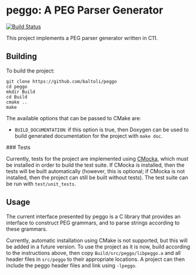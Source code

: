 # peggo: A PEG Parser Generator

[![Build Status](https://travis-ci.org/Baltoli/peggo.svg?branch=master)](https://travis-ci.org/Baltoli/peggo)

This project implements a PEG parser generator written in C11.

## Building

To build the project:

```
git clone https://github.com/baltoli/peggo
cd peggo
mkdir Build
cd Build
cmake ..
make
```

The available options that can be passed to CMake are:

* `BUILD_DOCUMENTATION`: if this option is true, then Doxygen can be used to
  build generated documentation for the project with `make doc`.

### Tests

Currently, tests for the project are implemented using
[CMocka](https://cmocka.org), which must be installed in order to build the
test suite. If CMocka is installed, then the tests will be built automatically
(however, this is optional; if CMocka is not installed, then the project can
still be built without tests). The test suite can be run with `test/unit_tests`.

## Usage

The current interface presented by peggo is a C library that provides an
interface to construct PEG grammars, and to parse strings according to these
grammars.

Currently, automatic installation using CMake is not supported, but this will be
added in a future version. To use the project as it is now, build according to
the instructions above, then copy `Build/src/peggo/libpeggo.a` and all header
files in `src/peggo` to their appropriate locations. A project can then include
the peggo header files and link using `-lpeggo`.
